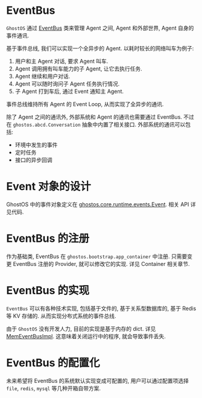 # EventBus

`GhostOS` 通过 [EventBus](https://github.com/ghost-in-moss/GhostOS/ghostos/core/runtime/events.py) 类来管理 Agent 之间,
Agent 和外部世界, Agent 自身的事件通讯.

基于事件总线, 我们可以实现一个全异步的 Agent. 以耗时较长的网络叫车为例子:

1. 用户和主 Agent 对话, 要求 Agent 叫车.
2. Agent 调用拥有叫车能力的子 Agent, 让它去执行任务.
3. Agent 继续和用户对话.
4. Agent 可以随时询问子 Agent 任务执行情况.
5. 子 Agent 打到车后, 通过 Event 通知主 Agent.

事件总线维持所有 Agent 的 Event Loop, 从而实现了全异步的通讯.

除了 Agent 之间的通讯外, 外部系统和 Agent 的通讯也需要通过 EventBus. 不过在 `ghostos.abcd.Conversation` 抽象中内置了相关接口.
外部系统的通讯可以包括:

* 环境中发生的事件
* 定时任务
* 接口的异步回调

# Event 对象的设计

GhostOS
中的事件对象定义在 [ghostos.core.runtime.events.Event](https://github.com/ghost-in-moss/GhostOS/ghostos/core/runtime/events.py).
相关 API 详见代码.

# EventBus 的注册

作为基础类, EventBus 在 `ghostos.bootstrap.app_container` 中注册.
只需要变更 EventBus 注册的 Provider, 就可以修改它的实现. 详见 Container 相关章节.

# EventBus 的实现

`EventBus` 可以有各种技术实现, 包括基于文件的, 基于关系型数据库的, 基于 Redis 等 KV 存储的. 从而实现分布式系统的事件总线.

由于 `GhostOS` 没有开发人力, 目前的实现是基于内存的 dict.
详见 [MemEventBusImpl](https://github.com/ghost-in-moss/GhostOS/ghostos/framework/eventbuses/memimpl.py).
这意味着关闭运行中的程序, 就会导致事件丢失.

# EventBus 的配置化

未来希望将 EventBus 的系统默认实现变成可配置的, 用户可以通过配置项选择 `file`, `redis`, `mysql` 等几种开箱自带方案. 